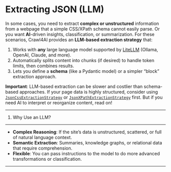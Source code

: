 Extracting JSON (LLM)
=====================

In some cases, you need to extract **complex or unstructured** information from a webpage that a simple CSS/XPath schema cannot easily parse. Or you want **AI**-driven insights, classification, or summarization. For these scenarios, Crawl4AI provides an **LLM-based extraction strategy** that:

1. Works with **any** large language model supported by [LiteLLM](https://github.com/BerriAI/litellm) (Ollama, OpenAI, Claude, and more).
2. Automatically splits content into chunks (if desired) to handle token limits, then combines results.
3. Lets you define a **schema** (like a Pydantic model) or a simpler “block” extraction approach.

**Important**: LLM-based extraction can be slower and costlier than schema-based approaches. If your page data is highly structured, consider using [`JsonCssExtractionStrategy`](../no-llm-strategies/) or [`JsonXPathExtractionStrategy`](../no-llm-strategies/) first. But if you need AI to interpret or reorganize content, read on!

---

1. Why Use an LLM?
------------------

* **Complex Reasoning**: If the site’s data is unstructured, scattered, or full of natural language context.
* **Semantic Extraction**: Summaries, knowledge graphs, or relational data that require comprehension.
* **Flexible**: You can pass instructions to the model to do more advanced transformations or classification.

---